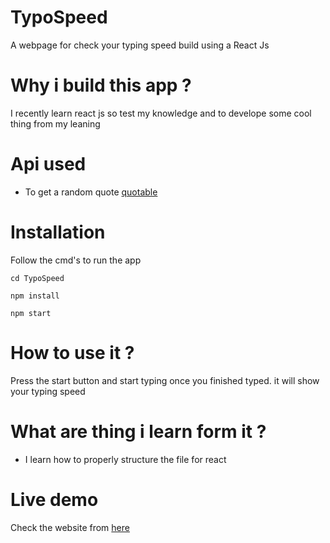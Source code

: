 # TypoSpeed
A webpage for check your typing speed build using  a React Js 
 

# Why i build this app ?
  <p> I recently learn react js so test my knowledge and to develope some cool thing from my leaning </p>
<!--
# Features 
   <p>This app use your ip address to find your intial location by using <a href="https://ipapi.co/json">IP API</a> ("https://ipapi.co/json")
the ip api return your latitude longitude by using that app request for the openweathermap API and it returnt the temperature at your location  
  </p>
-->

# Api used 
<ul>
  <li> To get a random quote <a href="https://api.quotable.io/random"> quotable </a></li>
 </ul>
    
# Installation 
 <p> Follow the cmd's to run the app </p>
<prev>

    cd TypoSpeed
</prev>
<prev>
    
    npm install 
</prev>
<prev>
    
    npm start 
</prev>

# How to use  it ?
   <p> Press the start button and start typing once you finished typed. it will 
   show your typing speed </p>
   
# What are thing i learn form it ?
  <ul>
  <li> I learn how to properly structure the file for react </li>
 </ul>
 
 # Live demo 
   <p>Check the website from <a href="https://programmerraja.github.io/typospeed/"> here </a> </p>
    
